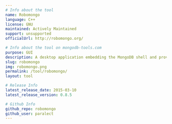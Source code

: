 ```yaml
---
# Info about the tool
name: Robomongo
language: C++
license: GNU
maintained: Actively Maintained
support: unsupported
officialUrl: http://robomongo.org/

# Info about the tool on mongodb-tools.com
purpose: GUI
description: A desktop application embedding the MongoDB shell and providing identical functionality GUI.
slug: robomongo
img: robomongo.png
permalink: /tool/robomongo/
layout: tool

# Release Info
latest_release_date: 2015-03-10
latest_release_version: 0.8.5

# Github Info
github_repo: robomongo
github_user: paralect
---
```


